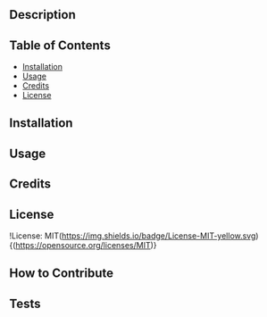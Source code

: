 # 

  ## Description

  

  ## Table of Contents

  - [Installation](#installation)
  - [Usage](#usage)
  - [Credits](#credits)
  - [License](#license)

  ## Installation

  

  ## Usage

  

  ## Credits

  

  ## License

  !License: MIT(https://img.shields.io/badge/License-MIT-yellow.svg) {(https://opensource.org/licenses/MIT)}

  ## How to Contribute

  

  ## Tests

  
